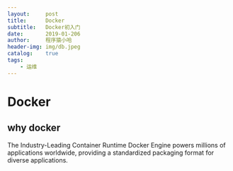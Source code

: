 ```yaml
---
layout:     post
title:      Docker
subtitle:   Docker初入门
date:       2019-01-206
author:     程序猿小哈
header-img: img/db.jpeg
catalog: 	true
tags:
    - 运维
---
```

# Docker


## why docker
The Industry-Leading Container Runtime
Docker Engine powers millions of applications worldwide, providing a standardized packaging format for diverse applications.